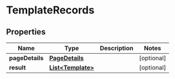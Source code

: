

# TemplateRecords


## Properties

| Name | Type | Description | Notes |
|------------ | ------------- | ------------- | -------------|
|**pageDetails** | [**PageDetails**](PageDetails.md) |  |  [optional] |
|**result** | [**List&lt;Template&gt;**](Template.md) |  |  [optional] |



